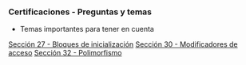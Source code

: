 ### Certificaciones - Preguntas y temas
- Temas importantes para tener en cuenta

[Sección 27 - Bloques de inicialización](../T2_Programacion/seccion27)
[Sección 30 - Modificadores de acceso](../T2_Programacion/seccion30)
[Sección 32 - Polimorfismo](../T2_Programacion/seccion32)